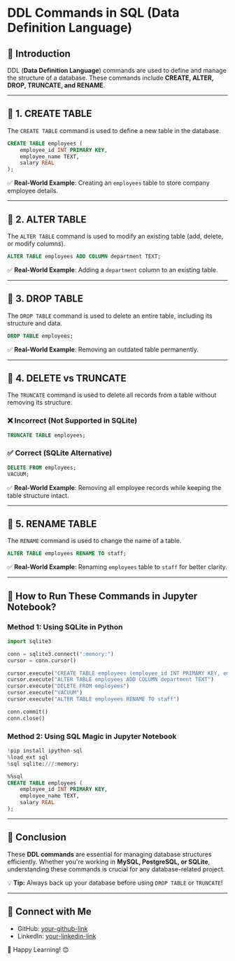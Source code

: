 # DDL Commands in SQL (Data Definition Language)

## 📌 Introduction
DDL (**Data Definition Language**) commands are used to define and manage the structure of a database. These commands include **CREATE, ALTER, DROP, TRUNCATE, and RENAME**.

---

## 🔹 **1. CREATE TABLE**
The `CREATE TABLE` command is used to define a new table in the database.

```sql
CREATE TABLE employees (
    employee_id INT PRIMARY KEY,
    employee_name TEXT,
    salary REAL
);
```
✅ **Real-World Example**: Creating an `employees` table to store company employee details.

---

## 🔹 **2. ALTER TABLE**
The `ALTER TABLE` command is used to modify an existing table (add, delete, or modify columns).

```sql
ALTER TABLE employees ADD COLUMN department TEXT;
```
✅ **Real-World Example**: Adding a `department` column to an existing table.

---

## 🔹 **3. DROP TABLE**
The `DROP TABLE` command is used to delete an entire table, including its structure and data.

```sql
DROP TABLE employees;
```
✅ **Real-World Example**: Removing an outdated table permanently.

---

## 🔹 **4. DELETE vs TRUNCATE**
The `TRUNCATE` command is used to delete all records from a table without removing its structure.

### ❌ **Incorrect (Not Supported in SQLite)**
```sql
TRUNCATE TABLE employees;
```

### ✅ **Correct (SQLite Alternative)**
```sql
DELETE FROM employees;
VACUUM;
```
✅ **Real-World Example**: Removing all employee records while keeping the table structure intact.

---

## 🔹 **5. RENAME TABLE**
The `RENAME` command is used to change the name of a table.

```sql
ALTER TABLE employees RENAME TO staff;
```
✅ **Real-World Example**: Renaming `employees` table to `staff` for better clarity.

---

## 🚀 **How to Run These Commands in Jupyter Notebook?**
### **Method 1: Using SQLite in Python**
```python
import sqlite3

conn = sqlite3.connect(":memory:")
cursor = conn.cursor()

cursor.execute("CREATE TABLE employees (employee_id INT PRIMARY KEY, employee_name TEXT, salary REAL)")
cursor.execute("ALTER TABLE employees ADD COLUMN department TEXT")
cursor.execute("DELETE FROM employees")
cursor.execute("VACUUM")
cursor.execute("ALTER TABLE employees RENAME TO staff")

conn.commit()
conn.close()
```

### **Method 2: Using SQL Magic in Jupyter Notebook**
```python
!pip install ipython-sql
%load_ext sql
%sql sqlite:///:memory:
```
```sql
%%sql
CREATE TABLE employees (
    employee_id INT PRIMARY KEY,
    employee_name TEXT,
    salary REAL
);
```

---

## 📌 **Conclusion**
These **DDL commands** are essential for managing database structures efficiently. Whether you're working in **MySQL, PostgreSQL, or SQLite**, understanding these commands is crucial for any database-related project.

💡 **Tip:** Always back up your database before using `DROP TABLE` or `TRUNCATE`!

---

## 🔗 **Connect with Me**
- GitHub: [your-github-link](https://github.com/its-kanii)
- LinkedIn: [your-linkedin-link](https://www.linkedin.com/in/kanimozhi-kathirvel-3630182a5/)

🚀 Happy Learning! 😊
